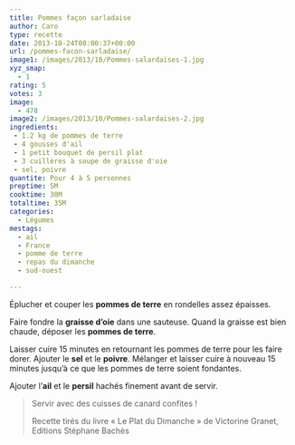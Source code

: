 ```yaml
---
title: Pommes façon sarladaise
author: Caro
type: recette
date: 2013-10-24T08:00:37+00:00
url: /pommes-facon-sarladaise/
image1: /images/2013/10/Pommes-salardaises-1.jpg
xyz_smap:
  - 1
rating: 5
votes: 3
image:
  - 478
image2: /images/2013/10/Pommes-salardaises-2.jpg
ingredients:
 - 1.2 kg de pommes de terre
 - 4 gousses d'ail
 - 1 petit bouquet de persil plat
 - 3 cuillères à soupe de graisse d'oie
 - sel, poivre
quantite: Pour 4 à 5 personnes
preptime: 5M
cooktime: 30M
totaltime: 35M
categories:
  - Légumes
mestags:
  - ail
  - France
  - pomme de terre
  - repas du dimanche
  - sud-ouest

---
```

Éplucher et couper les **pommes de terre** en rondelles assez épaisses.

Faire fondre la **graisse d&rsquo;oie** dans une sauteuse. Quand la graisse est bien chaude, déposer les **pommes de terre**.

Laisser cuire 15 minutes en retournant les pommes de terre pour les faire dorer. Ajouter le **sel** et le **poivre**. Mélanger et laisser cuire à nouveau 15 minutes jusqu&rsquo;à ce que les pommes de terre soient fondantes.

Ajouter l&rsquo;**ail** et le **persil** hachés finement avant de servir.

> Servir avec des cuisses de canard confites !
>
> Recette tirés du livre « Le Plat du Dimanche » de Victorine Granet, Editions Stéphane Bachès
